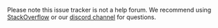 Please note this issue tracker is not a help forum. We recommend using [StackOverflow](https://stackoverflow.com/questions/tagged/jest) or our [discord channel](https://discord.gg/MWRhKCj) for questions.

<!-- Love Jest? Please consider supporting our collective: 👉  https://opencollective.com/jest/donate -->
